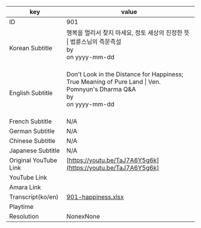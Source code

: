 |  key  |  value  |
|-------|---------|
| ID            | 901 |
| Korean Subtitle | 행복을 멀리서 찾지 마세요, 정토 세상의 진정한 뜻 \| 법륜스님의 즉문즉설<br>by <br>on yyyy-mm-dd<br><br>|
| English Subtitle | Don't Look in the Distance for Happiness; True Meaning of Pure Land \| Ven. Pomnyun's Dharma Q&A<br>by <br>on yyyy-mm-dd<br><br>|
| French Subtitle | N/A |
| German Subtitle | N/A |
| Chinese Subtitle | N/A |
| Japanese Subtitle | N/A |
| Original YouTube Link  | [https://youtu.be/TaJ7A6Y5g6k](https://youtu.be/TaJ7A6Y5g6k) |
| YouTube Link  |  |
| Amara Link    |  |
| Transcript(ko/en) | [901-happiness.xlsx](https://github.com/jungtosociety/dharma-qna/raw/master/sub/901/901-happiness.xlsx) |
| Playtime |  |
| Resolution | NonexNone|
